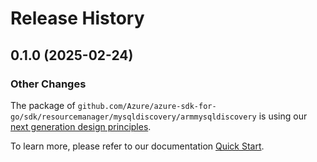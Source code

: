 # Release History

## 0.1.0 (2025-02-24)
### Other Changes

The package of `github.com/Azure/azure-sdk-for-go/sdk/resourcemanager/mysqldiscovery/armmysqldiscovery` is using our [next generation design principles](https://azure.github.io/azure-sdk/general_introduction.html).

To learn more, please refer to our documentation [Quick Start](https://aka.ms/azsdk/go/mgmt).